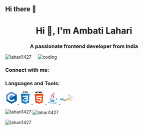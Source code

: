 ## Hi there 👋

<!--
**Lahari1427/Lahari1427** is a ✨ _special_ ✨ repository because its `README.md` (this file) appears on your GitHub profile.

Here are some ideas to get you started:

- 🔭 I’m currently working on ...
- 🌱 I’m currently learning ...
- 👯 I’m looking to collaborate on ...
- 🤔 I’m looking for help with ...
- 💬 Ask me about ...
- 📫 How to reach me: ...
- 😄 Pronouns: ...
- ⚡ Fun fact: ...
--><h1 align="center">Hi 👋, I'm Ambati Lahari</h1>
<h3 align="center">A passionate frontend developer from India</h3>
<img align="right" alt="coding" width="400" src="https://tenor.com/view/coding-gif-4706460855862906629">

<p align="left"> <img src="https://komarev.com/ghpvc/?username=lahari1427&label=Profile%20views&color=0e75b6&style=flat" alt="lahari1427" /> </p>

<h3 align="left">Connect with me:</h3>
<p align="left">
</p>

<h3 align="left">Languages and Tools:</h3>
<p align="left"> <a href="https://www.cprogramming.com/" target="_blank" rel="noreferrer"> <img src="https://raw.githubusercontent.com/devicons/devicon/master/icons/c/c-original.svg" alt="c" width="40" height="40"/> </a> <a href="https://www.w3schools.com/css/" target="_blank" rel="noreferrer"> <img src="https://raw.githubusercontent.com/devicons/devicon/master/icons/css3/css3-original-wordmark.svg" alt="css3" width="40" height="40"/> </a> <a href="https://www.w3.org/html/" target="_blank" rel="noreferrer"> <img src="https://raw.githubusercontent.com/devicons/devicon/master/icons/html5/html5-original-wordmark.svg" alt="html5" width="40" height="40"/> </a> <a href="https://www.java.com" target="_blank" rel="noreferrer"> <img src="https://raw.githubusercontent.com/devicons/devicon/master/icons/java/java-original.svg" alt="java" width="40" height="40"/> </a> <a href="https://www.mysql.com/" target="_blank" rel="noreferrer"> <img src="https://raw.githubusercontent.com/devicons/devicon/master/icons/mysql/mysql-original-wordmark.svg" alt="mysql" width="40" height="40"/> </a> </p>

<p><img align="left" src="https://github-readme-stats.vercel.app/api/top-langs?username=lahari1427&show_icons=true&locale=en&layout=compact" alt="lahari1427" /></p>

<p>&nbsp;<img align="center" src="https://github-readme-stats.vercel.app/api?username=lahari1427&show_icons=true&locale=en" alt="lahari1427" /></p>

<p><img align="center" src="https://github-readme-streak-stats.herokuapp.com/?user=lahari1427&" alt="lahari1427" /></p>


